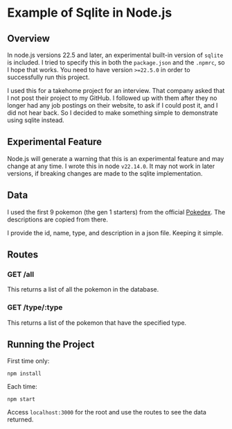 # Example of Sqlite in Node.js

## Overview

In node.js versions 22.5 and later, an experimental built-in version of `sqlite` is included. I tried to specify this in both the `package.json` and the `.npmrc`, so I hope that works. You need to have version `>=22.5.0` in order to successfully run this project.

I used this for a takehome project for an interview. That company asked that I not post their project to my GitHub. I followed up with them after they no longer had any job postings on their website, to ask if I could post it, and I did not hear back. So I decided to make something simple to demonstrate using sqlite instead.

## Experimental Feature

Node.js will generate a warning that this is an experimental feature and may change at any time. I wrote this in node `v22.14.0`. It may not work in later versions, if breaking changes are made to the sqlite implementation.

## Data

I used the first 9 pokemon (the gen 1 starters) from the official [Pokedex](https://www.pokemon.com/us/pokedex). The descriptions are copied from there.

I provide the id, name, type, and description in a json file. Keeping it simple.

## Routes

### GET /all

This returns a list of all the pokemon in the database.

### GET /type/:type

This returns a list of the pokemon that have the specified type.

## Running the Project

First time only:

```
npm install
```

Each time:

```
npm start
```

Access `localhost:3000` for the root and use the routes to see the data returned.
